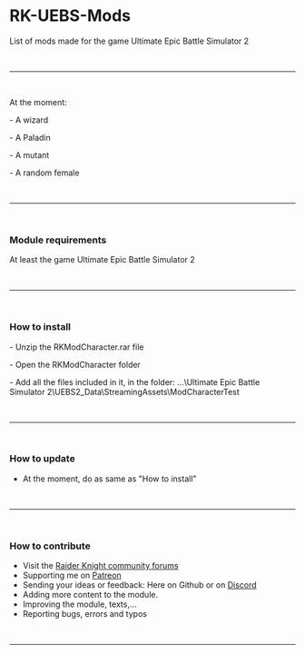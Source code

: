 <h1>RK-UEBS-Mods</h1>
<p>List of mods made for the game Ultimate Epic Battle Simulator 2</p>
<br>
<hr>
<br>
<p>At the moment:</p>
<p>- A wizard</p>
<p>- A Paladin</p>
<p>- A mutant</p>
<p>- A random female</p>
<br>
<hr>
<br>
<h3>Module requirements</h3>
<p>At least the game Ultimate Epic Battle Simulator 2</p>
<br>
<hr>
<br>
<h3> How to install</h3>
<p>- Unzip the RKModCharacter.rar file</p>
<p>- Open the RKModCharacter folder</p>
<p>- Add all the files included in it, in the folder: ...\Ultimate Epic Battle Simulator 2\UEBS2_Data\StreamingAssets\ModCharacterTest</p>
<br>
<hr>
<br>
<h3>How to update</h3>
<ul>
<li>At the moment, do as same as "How to install"</li>
</ul>
<br>
<hr>
<br>
<h3>How to contribute</h3>
<ul>
<li>Visit the <a href="https://forums.raiderknight.com" title="Raider Knight forums">Raider Knight community forums</a></li>
<li>Supporting me on <a href="https://www.patreon.com/raiderknight">Patreon</a></li>
<li>Sending your ideas or feedback: Here on Github or on <a href="https://discord.gg/d3U9E2wb4Y">Discord</a></li>
<li>Adding more content to the module.</li>
<li>Improving the module, texts,...</li>
<li>Reporting bugs, errors and typos</li>
</ul>
<br>
<hr>
<br>